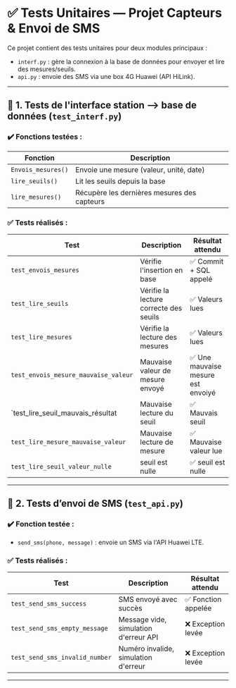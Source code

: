 # ✅ Tests Unitaires — Projet Capteurs & Envoi de SMS

Ce projet contient des tests unitaires pour deux modules principaux :

- `interf.py` : gère la connexion à la base de données pour envoyer et lire des mesures/seuils.
- `api.py` : envoie des SMS via une box 4G Huawei (API HiLink).

---

## 🧪 1. Tests de l'interface station -->  base de données (`test_interf.py`)

### ✔️ Fonctions testées :

| Fonction              | Description                                   |
|-----------------------|-----------------------------------------------|
| `Envois_mesures()`    | Envoie une mesure (valeur, unité, date)       |
| `lire_seuils()`       | Lit les seuils depuis la base                 |
| `lire_mesures()`      | Récupère les dernières mesures des capteurs   |

### ✅ Tests réalisés :

| Test                        | Description                                           | Résultat attendu     |
|-----------------------------|-------------------------------------------------------|-----------------------|
| `test_envois_mesures`       | Vérifie l'insertion en base                          | ✅ Commit + SQL appelé |
| `test_lire_seuils`          | Vérifie la lecture correcte des seuils              | ✅ Valeurs lues        |
| `test_lire_mesures`         | Vérifie la lecture des mesures                      | ✅ Valeurs lues        |
| `test_envois_mesure_mauvaise_valeur` | Mauvaise valeur de mesure envoyé                   | ✅ Une mauvaise mesure est envoiyé |
| `test_lire_seuil_mauvais_résultat | Mauvaise lecture du seuil                    | ✅  Mauvais seuil  |
| `test_lire_mesure_mauvaise_valeur` | Mauvaise lecture de mesure                    |✅ Mauvaise valeur lue |
| `test_lire_seuil_valeur_nulle` | seuil est nulle                    | ✅  seuil est nulle|


---

## 📡 2. Tests d’envoi de SMS (`test_api.py`)

### ✔️ Fonction testée :

- `send_sms(phone, message)` : envoie un SMS via l'API Huawei LTE.

### ✅ Tests réalisés :

| Test                          | Description                                          | Résultat attendu    |
|-------------------------------|------------------------------------------------------|----------------------|
| `test_send_sms_success`       | SMS envoyé avec succès                              | ✅ Fonction appelée   |
| `test_send_sms_empty_message` | Message vide, simulation d'erreur API               | ❌ Exception levée    |
| `test_send_sms_invalid_number`| Numéro invalide, simulation d'erreur                | ❌ Exception levée    |

---


